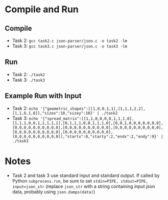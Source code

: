 # Compile and Run
## Compile
* Task 2: `gcc task2.c json-parser/json.c -o task2 -lm`
* Task 3: `gcc task3.c json-parser/json.c -o task3 -lm`
## Run
* Task 2: `./task2`
* Task 3: `./task3`
## Example Run with Input
* Task 2: `echo '{"geometric_shapes":[[1,0,0,1,1],[1,1,1,2,2],[1,1,6,1,8]],"sizex":10,"sizey":10}' | ./task2`
* Task 3: `echo '{"spread_matrix":[[1,1,0,0,0,0,1,1,1,0],[1,1,1,0,0,1,1,1,1,1],[0,1,1,1,0,0,1,1,1,0],[0,0,1,0,0,0,0,0,0,0],[0,0,0,0,0,0,0,0,0,0],[0,0,0,0,0,0,0,0,0,0],[0,0,0,0,0,0,0,0,0,0],[0,0,0,0,0,0,0,0,0,0],[0,0,0,0,0,0,0,0,0,0],[0,0,0,0,0,0,0,0,0,0]],"startx":0,"starty":2,"endx":2,"endy":9}' | ./task3`
# Notes
* Task 2 and task 3 use standard input and standard output. If called by Python `subprocess.run`, be sure to set `stdin=PIPE, stdout=PIPE, input=json_str` (replace `json_str` with a string containing input json data, probably using `json.dumps(data)`)
